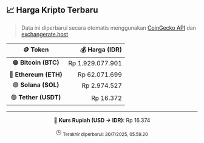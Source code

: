 

<!-- HARGA_KRIPTO -->
## 📈 Harga Kripto Terbaru

> Data ini diperbarui secara otomatis menggunakan [CoinGecko API](https://www.coingecko.com/) dan [exchangerate.host](https://exchangerate.host/)

<div align="center">

| 🪙 Token | 💰 Harga (IDR) |
|:------:|---------------:|
| 🟠 **Bitcoin (BTC)**   | Rp 1.929.077.901 |
| 🔵 **Ethereum (ETH)**  | Rp 62.071.699 |
| 🟣 **Solana (SOL)**    | Rp 2.974.527 |
| 🟢 **Tether (USDT)**   | Rp 16.372 |

---

💱 **Kurs Rupiah (USD → IDR)**: Rp 16.374

🕒 <sub>Terakhir diperbarui: 30/7/2025, 05.59.20</sub>

</div>
<!-- /HARGA_KRIPTO -->